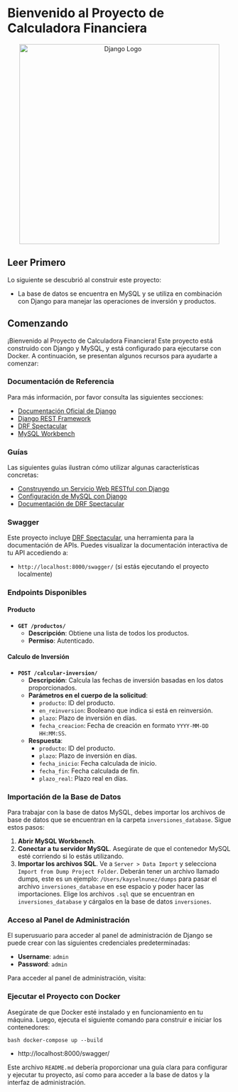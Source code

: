 # Bienvenido al Proyecto de Calculadora Financiera

<p align="center">
    <img alt="Django Logo" title="Django Logo" src="https://upload.wikimedia.org/wikipedia/commons/7/75/Django_logo.svg" width="450">
</p>

## Leer Primero

Lo siguiente se descubrió al construir este proyecto:

- La base de datos se encuentra en MySQL y se utiliza en combinación con Django para manejar las operaciones de inversión y productos.

## Comenzando

¡Bienvenido al Proyecto de Calculadora Financiera! Este proyecto está construido con Django y MySQL, y está configurado para ejecutarse con Docker. A continuación, se presentan algunos recursos para ayudarte a comenzar:

### Documentación de Referencia

Para más información, por favor consulta las siguientes secciones:

- [Documentación Oficial de Django](https://docs.djangoproject.com/en/5.1/)
- [Django REST Framework](https://www.django-rest-framework.org/)
- [DRF Spectacular](https://drf-spectacular.readthedocs.io/en/latest/)
- [MySQL Workbench](https://www.mysql.com/products/workbench/)

### Guías

Las siguientes guías ilustran cómo utilizar algunas características concretas:

- [Construyendo un Servicio Web RESTful con Django](https://www.django-rest-framework.org/tutorial/quickstart/)
- [Configuración de MySQL con Django](https://docs.djangoproject.com/en/5.1/ref/databases/#mysql)
- [Documentación de DRF Spectacular](https://drf-spectacular.readthedocs.io/en/latest/usage.html)

### Swagger

Este proyecto incluye [DRF Spectacular](https://drf-spectacular.readthedocs.io/en/latest/), una herramienta para la documentación de APIs. Puedes visualizar la documentación interactiva de tu API accediendo a:

- `http://localhost:8000/swagger/` (si estás ejecutando el proyecto localmente)

### Endpoints Disponibles

#### Producto

- **`GET /productos/`**
  - **Descripción**: Obtiene una lista de todos los productos.
  - **Permiso**: Autenticado.

#### Calculo de Inversión

- **`POST /calcular-inversion/`**
  - **Descripción**: Calcula las fechas de inversión basadas en los datos proporcionados.
  - **Parámetros en el cuerpo de la solicitud**:
    - `producto`: ID del producto.
    - `en_reinversion`: Booleano que indica si está en reinversión.
    - `plazo`: Plazo de inversión en días.
    - `fecha_creacion`: Fecha de creación en formato `YYYY-MM-DD HH:MM:SS`.
  - **Respuesta**:
    - `producto`: ID del producto.
    - `plazo`: Plazo de inversión en días.
    - `fecha_inicio`: Fecha calculada de inicio.
    - `fecha_fin`: Fecha calculada de fin.
    - `plazo_real`: Plazo real en días.

### Importación de la Base de Datos

Para trabajar con la base de datos MySQL, debes importar los archivos de base de datos que se encuentran en la carpeta `inversiones_database`. Sigue estos pasos:

1. **Abrir MySQL Workbench**.
2. **Conectar a tu servidor MySQL**. Asegúrate de que el contenedor MySQL esté corriendo si lo estás utilizando.
3. **Importar los archivos SQL**. Ve a `Server > Data Import` y selecciona `Import from Dump Project Folder`. Deberán tener un archivo llamado dumps, este es un ejemplo: `/Users/kayselnunez/dumps` para pasar el archivo `inversiones_database` en ese espacio y poder hacer las importaciones. Elige los archivos `.sql` que se encuentran en `inversiones_database` y cárgalos en la base de datos `inversiones`.

### Acceso al Panel de Administración

El superusuario para acceder al panel de administración de Django se puede crear con las siguientes credenciales predeterminadas:

- **Username**: `admin`
- **Password**: `admin`

Para acceder al panel de administración, visita:


### Ejecutar el Proyecto con Docker

Asegúrate de que Docker esté instalado y en funcionamiento en tu máquina. Luego, ejecuta el siguiente comando para construir e iniciar los contenedores:

```bash docker-compose up --build```

- http://localhost:8000/swagger/






Este archivo `README.md` debería proporcionar una guía clara para configurar y ejecutar tu proyecto, así como para acceder a la base de datos y la interfaz de administración.

